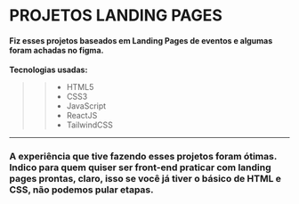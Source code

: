 # PROJETOS LANDING PAGES 

#### Fiz esses projetos baseados em Landing Pages de eventos e algumas foram achadas no figma.

 **Tecnologias usadas:**
> > * HTML5 
> > * CSS3
> > * JavaScript
> > * ReactJS
> > * TailwindCSS


---

### A experiência que tive fazendo esses projetos foram ótimas. Indico para quem quiser ser front-end praticar com landing pages prontas, claro, isso se você já tiver o básico de HTML e CSS, não podemos pular etapas.

